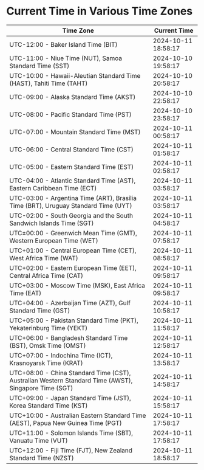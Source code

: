 # Current Time in Various Time Zones

| Time Zone | Current Time |
|-----------|--------------|
| UTC-12:00 - Baker Island Time (BIT) | 2024-10-11 18:58:17 |
| UTC-11:00 - Niue Time (NUT), Samoa Standard Time (SST) | 2024-10-10 19:58:17 |
| UTC-10:00 - Hawaii-Aleutian Standard Time (HAST), Tahiti Time (TAHT) | 2024-10-10 20:58:17 |
| UTC-09:00 - Alaska Standard Time (AKST) | 2024-10-10 22:58:17 |
| UTC-08:00 - Pacific Standard Time (PST) | 2024-10-10 23:58:17 |
| UTC-07:00 - Mountain Standard Time (MST) | 2024-10-11 00:58:17 |
| UTC-06:00 - Central Standard Time (CST) | 2024-10-11 01:58:17 |
| UTC-05:00 - Eastern Standard Time (EST) | 2024-10-11 02:58:17 |
| UTC-04:00 - Atlantic Standard Time (AST), Eastern Caribbean Time (ECT) | 2024-10-11 03:58:17 |
| UTC-03:00 - Argentina Time (ART), Brasília Time (BRT), Uruguay Standard Time (UYT) | 2024-10-11 03:58:17 |
| UTC-02:00 - South Georgia and the South Sandwich Islands Time (SGT) | 2024-10-11 04:58:17 |
| UTC±00:00 - Greenwich Mean Time (GMT), Western European Time (WET) | 2024-10-11 07:58:17 |
| UTC+01:00 - Central European Time (CET), West Africa Time (WAT) | 2024-10-11 08:58:17 |
| UTC+02:00 - Eastern European Time (EET), Central Africa Time (CAT) | 2024-10-11 09:58:17 |
| UTC+03:00 - Moscow Time (MSK), East Africa Time (EAT) | 2024-10-11 09:58:17 |
| UTC+04:00 - Azerbaijan Time (AZT), Gulf Standard Time (GST) | 2024-10-11 10:58:17 |
| UTC+05:00 - Pakistan Standard Time (PKT), Yekaterinburg Time (YEKT) | 2024-10-11 11:58:17 |
| UTC+06:00 - Bangladesh Standard Time (BST), Omsk Time (OMST) | 2024-10-11 12:58:17 |
| UTC+07:00 - Indochina Time (ICT), Krasnoyarsk Time (KRAT) | 2024-10-11 13:58:17 |
| UTC+08:00 - China Standard Time (CST), Australian Western Standard Time (AWST), Singapore Time (SGT) | 2024-10-11 14:58:17 |
| UTC+09:00 - Japan Standard Time (JST), Korea Standard Time (KST) | 2024-10-11 15:58:17 |
| UTC+10:00 - Australian Eastern Standard Time (AEST), Papua New Guinea Time (PGT) | 2024-10-11 17:58:17 |
| UTC+11:00 - Solomon Islands Time (SBT), Vanuatu Time (VUT) | 2024-10-11 17:58:17 |
| UTC+12:00 - Fiji Time (FJT), New Zealand Standard Time (NZST) | 2024-10-11 18:58:17 |
